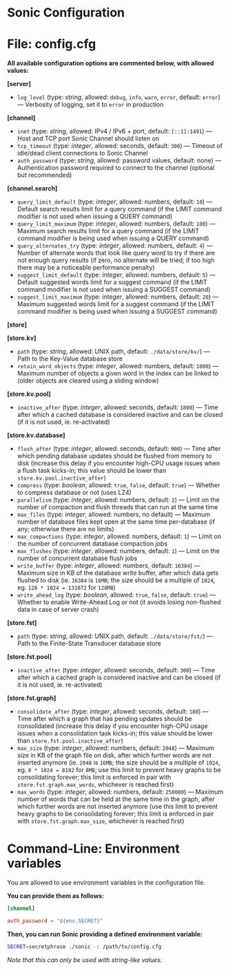 Sonic Configuration
===================

# File: config.cfg

**All available configuration options are commented below, with allowed values:**

**[server]**

* `log_level` (type: _string_, allowed: `debug`, `info`, `warn`, `error`, default: `error`) — Verbosity of logging, set it to `error` in production

**[channel]**

* `inet` (type: _string_, allowed: IPv4 / IPv6 + port, default: `[::1]:1491`) — Host and TCP port Sonic Channel should listen on
* `tcp_timeout` (type: _integer_, allowed: seconds, default: `300`) — Timeout of idle/dead client connections to Sonic Channel
* `auth_password` (type: _string_, allowed: password values, default: none) — Authentication password required to connect to the channel (optional but recommended)

**[channel.search]**

* `query_limit_default` (type: _integer_, allowed: numbers, default: `10`) — Default search results limit for a query command (if the LIMIT command modifier is not used when issuing a QUERY command)
* `query_limit_maximum` (type: _integer_, allowed: numbers, default: `100`) — Maximum search results limit for a query command (if the LIMIT command modifier is being used when issuing a QUERY command)
* `query_alternates_try` (type: _integer_, allowed: numbers, default: `4`) — Number of alternate words that look like query word to try if there are not enough query results (if zero, no alternate will be tried; if too high there may be a noticeable performance penalty)
* `suggest_limit_default` (type: _integer_, allowed: numbers, default: `5`) — Default suggested words limit for a suggest command (if the LIMIT command modifier is not used when issuing a SUGGEST command)
* `suggest_limit_maximum` (type: _integer_, allowed: numbers, default: `20`) — Maximum suggested words limit for a suggest command (if the LIMIT command modifier is being used when issuing a SUGGEST command)

**[store]**

**[store.kv]**

* `path` (type: _string_, allowed: UNIX path, default: `./data/store/kv/`) — Path to the Key-Value database store
* `retain_word_objects` (type: _integer_, allowed: numbers, default: `1000`) — Maximum number of objects a given word in the index can be linked to (older objects are cleared using a sliding window)

**[store.kv.pool]**

* `inactive_after` (type: _integer_, allowed: seconds, default: `1800`) — Time after which a cached database is considered inactive and can be closed (if it is not used, ie. re-activated)

**[store.kv.database]**

* `flush_after` (type: _integer_, allowed: seconds, default: `900`) — Time after which pending database updates should be flushed from memory to disk (increase this delay if you encounter high-CPU usage issues when a flush task kicks-in; this value should be lower than `store.kv.pool.inactive_after`)
* `compress` (type: _boolean_, allowed: `true`, `false`, default: `true`) — Whether to compress database or not (uses LZ4)
* `parallelism` (type: _integer_, allowed: numbers, default: `2`) — Limit on the number of compaction and flush threads that can run at the same time
* `max_files` (type: _integer_, allowed: numbers, no default) — Maximum number of database files kept open at the same time per-database (if any; otherwise there are no limits)
* `max_compactions` (type: _integer_, allowed: numbers, default: `1`) — Limit on the number of concurrent database compaction jobs
* `max_flushes` (type: _integer_, allowed: numbers, default: `1`) — Limit on the number of concurrent database flush jobs
* `write_buffer` (type: _integer_, allowed: numbers, default: `16384`) — Maximum size in KB of the database write buffer, after which data gets flushed to disk (ie. `16384` is `16MB`; the size should be a multiple of `1024`, eg. `128 * 1024 = 131072` for `128MB`)
* `write_ahead_log` (type: _boolean_, allowed: `true`, `false`, default: `true`) — Whether to enable Write-Ahead Log or not (it avoids losing non-flushed data in case of server crash)

**[store.fst]**

* `path` (type: _string_, allowed: UNIX path, default: `./data/store/fst/`) — Path to the Finite-State Transducer database store

**[store.fst.pool]**

* `inactive_after` (type: _integer_, allowed: seconds, default: `300`) — Time after which a cached graph is considered inactive and can be closed (if it is not used, ie. re-activated)

**[store.fst.graph]**

* `consolidate_after` (type: _integer_, allowed: seconds, default: `180`) — Time after which a graph that has pending updates should be consolidated (increase this delay if you encounter high-CPU usage issues when a consolidation task kicks-in; this value should be lower than `store.fst.pool.inactive_after`)
* `max_size` (type: _integer_, allowed: numbers, default: `2048`) — Maximum size in KB of the graph file on disk, after which further words are not inserted anymore (ie. `2048` is `16MB`; the size should be a multiple of `1024`, eg. `8 * 1024 = 8192` for `8MB`; use this limit to prevent heavy graphs to be consolidating forever; this limit is enforced in pair with `store.fst.graph.max_words`, whichever is reached first)
* `max_words` (type: _integer_, allowed: numbers, default: `250000`) — Maximum number of words that can be held at the same time in the graph, after which further words are not inserted anymore (use this limit to prevent heavy graphs to be consolidating forever; this limit is enforced in pair with `store.fst.graph.max_size`, whichever is reached first)

# Command-Line: Environment variables

You are allowed to use environment variables in the configuration file.

**You can provide them as follows:**

```toml
[channel]

auth_password = "${env.SECRET}"
```

**Then, you can run Sonic providing a defined environment variable:**

```bash
SECRET=secretphrase ./sonic -c /path/to/config.cfg
```

_Note that this can only be used with string-like values._
